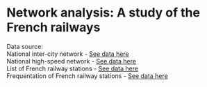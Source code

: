 # Network analysis: A study of the French railways

Data source:  
National inter-city network - [See data here](https://transport.data.gouv.fr/datasets/horaires-des-lignes-intercites-sncf)  
National high-speed network - [See data here](https://transport.data.gouv.fr/datasets/horaires-des-tgv)  
List of French railway stations - [See data here](https://data.sncf.com/explore/dataset/liste-des-gares)  
Frequentation of French railway stations - [See data here](https://ressources.data.sncf.com/explore/dataset/frequentation-gares)  
